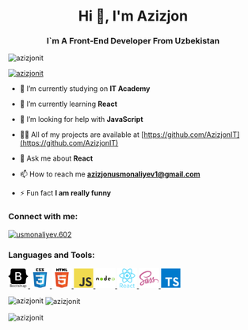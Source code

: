 <h1 align="center">Hi 👋, I'm Azizjon</h1>
<h3 align="center">I`m A Front-End Developer From Uzbekistan</h3>

<p align="left"> <img src="https://komarev.com/ghpvc/?username=azizjonit&label=Profile%20views&color=0e75b6&style=flat" alt="azizjonit" /> </p>

<p align="left"> <a href="https://github.com/ryo-ma/github-profile-trophy"><img src="https://github-profile-trophy.vercel.app/?username=azizjonit" alt="azizjonit" /></a> </p>

- 🔭 I’m currently studying on **IT Academy**

- 🌱 I’m currently learning **React**

- 🤝 I’m looking for help with **JavaScript**

- 👨‍💻 All of my projects are available at [https://github.com/AzizjonIT](https://github.com/AzizjonIT)

- 💬 Ask me about **React**

- 📫 How to reach me **azizjonusmonaliyev1@gmail.com**

- ⚡ Fun fact **I am really funny**

<h3 align="left">Connect with me:</h3>
<p align="left">
<a href="https://instagram.com/usmonaliyev.602" target="blank"><img align="center" src="https://raw.githubusercontent.com/rahuldkjain/github-profile-readme-generator/master/src/images/icons/Social/instagram.svg" alt="usmonaliyev.602" height="30" width="40" /></a>
</p>

<h3 align="left">Languages and Tools:</h3>
<p align="left"> <a href="https://getbootstrap.com" target="_blank" rel="noreferrer"> <img src="https://raw.githubusercontent.com/devicons/devicon/master/icons/bootstrap/bootstrap-plain-wordmark.svg" alt="bootstrap" width="40" height="40"/> </a> <a href="https://www.w3schools.com/css/" target="_blank" rel="noreferrer"> <img src="https://raw.githubusercontent.com/devicons/devicon/master/icons/css3/css3-original-wordmark.svg" alt="css3" width="40" height="40"/> </a> <a href="https://www.w3.org/html/" target="_blank" rel="noreferrer"> <img src="https://raw.githubusercontent.com/devicons/devicon/master/icons/html5/html5-original-wordmark.svg" alt="html5" width="40" height="40"/> </a> <a href="https://developer.mozilla.org/en-US/docs/Web/JavaScript" target="_blank" rel="noreferrer"> <img src="https://raw.githubusercontent.com/devicons/devicon/master/icons/javascript/javascript-original.svg" alt="javascript" width="40" height="40"/> </a> <a href="https://nodejs.org" target="_blank" rel="noreferrer"> <img src="https://raw.githubusercontent.com/devicons/devicon/master/icons/nodejs/nodejs-original-wordmark.svg" alt="nodejs" width="40" height="40"/> </a> <a href="https://reactjs.org/" target="_blank" rel="noreferrer"> <img src="https://raw.githubusercontent.com/devicons/devicon/master/icons/react/react-original-wordmark.svg" alt="react" width="40" height="40"/> </a> <a href="https://sass-lang.com" target="_blank" rel="noreferrer"> <img src="https://raw.githubusercontent.com/devicons/devicon/master/icons/sass/sass-original.svg" alt="sass" width="40" height="40"/> </a> <a href="https://www.typescriptlang.org/" target="_blank" rel="noreferrer"> <img src="https://raw.githubusercontent.com/devicons/devicon/master/icons/typescript/typescript-original.svg" alt="typescript" width="40" height="40"/> </a> </p>

<p><img align="left" src="https://github-readme-stats.vercel.app/api/top-langs?username=azizjonit&show_icons=true&locale=en&layout=compact" alt="azizjonit" /></p>

<p>&nbsp;<img align="center" src="https://github-readme-stats.vercel.app/api?username=azizjonit&show_icons=true&locale=en" alt="azizjonit" /></p>

<p><img align="center" src="https://github-readme-streak-stats.herokuapp.com/?user=azizjonit&" alt="azizjonit" /></p>
